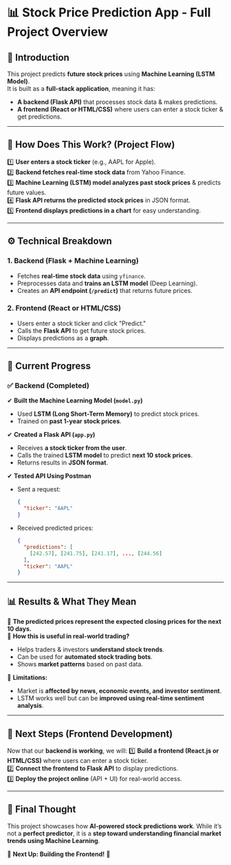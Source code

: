 # 📊 Stock Price Prediction App - Full Project Overview

## 🚀 Introduction
This project predicts **future stock prices** using **Machine Learning (LSTM Model)**.  
It is built as a **full-stack application**, meaning it has:
- **A backend (Flask API)** that processes stock data & makes predictions.
- **A frontend (React or HTML/CSS)** where users can enter a stock ticker & get predictions.

---

## 🔄 **How Does This Work? (Project Flow)**
1️⃣ **User enters a stock ticker** (e.g., AAPL for Apple).  
2️⃣ **Backend fetches real-time stock data** from Yahoo Finance.  
3️⃣ **Machine Learning (LSTM) model analyzes past stock prices** & predicts future values.  
4️⃣ **Flask API returns the predicted stock prices** in JSON format.  
5️⃣ **Frontend displays predictions in a chart** for easy understanding.  

---

## ⚙️ **Technical Breakdown**
### **1. Backend (Flask + Machine Learning)**
- Fetches **real-time stock data** using `yfinance`.
- Preprocesses data and **trains an LSTM model** (Deep Learning).
- Creates an **API endpoint (`/predict`)** that returns future prices.

### **2. Frontend (React or HTML/CSS)**
- Users enter a stock ticker and click "Predict."
- Calls the **Flask API** to get future stock prices.
- Displays predictions as a **graph**.

---

## 📌 **Current Progress**
### ✅ **Backend (Completed)**
✔ **Built the Machine Learning Model (`model.py`)**
   - Used **LSTM (Long Short-Term Memory)** to predict stock prices.
   - Trained on **past 1-year stock prices**.

✔ **Created a Flask API (`app.py`)**
   - Receives **a stock ticker from the user**.
   - Calls the trained **LSTM model** to predict **next 10 stock prices**.
   - Returns results in **JSON format**.

✔ **Tested API Using Postman**
   - Sent a request:  
     ```json
     {
       "ticker": "AAPL"
     }
     ```
   - Received predicted prices:  
     ```json
     {
       "predictions": [
         [242.57], [241.75], [241.17], ..., [244.56]
       ],
       "ticker": "AAPL"
     }
     ```

---

## 📊 **Results & What They Mean**
🔹 **The predicted prices represent the expected closing prices for the next 10 days.**  
🔹 **How this is useful in real-world trading?**
   - Helps traders & investors **understand stock trends**.
   - Can be used for **automated stock trading bots**.
   - Shows **market patterns** based on past data.

🔹 **Limitations:**
   - Market is **affected by news, economic events, and investor sentiment**.
   - LSTM works well but can be **improved using real-time sentiment analysis**.

---

## 🚀 **Next Steps (Frontend Development)**
Now that our **backend is working**, we will:
1️⃣ **Build a frontend (React.js or HTML/CSS)** where users can enter a stock ticker.  
2️⃣ **Connect the frontend to Flask API** to display predictions.  
3️⃣ **Deploy the project online** (API + UI) for real-world access.  

---

## 📌 **Final Thought**
This project showcases how **AI-powered stock predictions work**. While it’s not a **perfect predictor**, it is a **step toward understanding financial market trends using Machine Learning**.  

🔹 **Next Up: Building the Frontend!** 🚀
